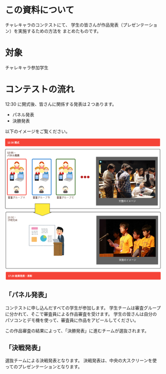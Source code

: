 # この資料について

チャレキャラのコンテストにて、
学生の皆さんが作品発表（プレゼンテーション）を実施するための方法を
まとめたものです。

# 対象

チャレキャラ参加学生

# コンテストの流れ

12:30 に開式後、皆さんに関係する発表は２つあります。

- パネル発表
- 決勝発表

以下のイメージをご覧ください。

![A contest flow](images/2019-11-29-contest-flow.png)

## 「パネル発表」

コンテストに申し込んだすべての学生が参加します。
学生チームは審査グループに分かれて、そこで審査員による作品審査を受けます。
学生の皆さんは自分のパソコンとデモ機を使って、審査員に作品をアピールしてください。

この作品審査の結果によって、「決勝発表」に進むチームが選抜されます。

## 「決戦発表」

選抜チームによる決戦発表となります。
決戦発表は、中央の大スクリーンを使ってのプレゼンテーションとなります。
